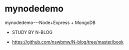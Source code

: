 # mynodedemo
mynodedemo---Node+Express + MongoDB 


* STUDY BY N-BLOG

* https://github.com/nswbmw/N-blog/tree/master/book
